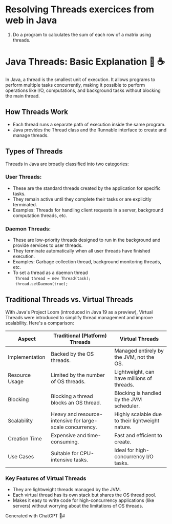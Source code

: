 # Resolving Threads exercices from web in Java
1) Do a program to calculates the sum of each row of a matrix using threads.

# Java Threads: Basic Explanation 🧵 ☕

In Java, a thread is the smallest unit of execution. It allows programs to perform multiple tasks concurrently, making
it possible to perform operations like I/O, computations, and background tasks without blocking the main thread.

## How Threads Work

* Each thread runs a separate path of execution inside the same program.
* Java provides the Thread class and the Runnable interface to create and manage threads.

## Types of Threads

Threads in Java are broadly classified into two categories:

### User Threads:

* These are the standard threads created by the application for specific tasks.
* They remain active until they complete their tasks or are explicitly terminated.
* Examples: Threads for handling client requests in a server, background computation threads, etc.

### Daemon Threads:

* These are low-priority threads designed to run in the background and provide services to user threads.
* They terminate automatically when all user threads have finished execution.
* Examples: Garbage collection thread, background monitoring threads, etc.
* To set a thread as a daemon thread
  <br/>` Thread thread = new Thread(task);`
  <br/>` thread.setDaemon(true);`

## Traditional Threads vs. Virtual Threads

With Java's Project Loom (introduced in Java 19 as a preview), Virtual Threads were introduced to simplify thread
management and improve scalability. Here's a comparison:

| Aspect         | Traditional (Platform) Threads                            | Virtual Threads                                  |
|----------------|-----------------------------------------------------------|--------------------------------------------------|
| Implementation | Backed by the OS threads.                                 | Managed entirely by the JVM, not the OS.         |
| Resource Usage | Limited by the number of OS threads.                      | Lightweight, can have millions of threads.       |
| Blocking       | 	Blocking a thread blocks an OS thread.                   | Blocking is handled by the JVM scheduler.        |
| Scalability    | Heavy and resource-intensive for large-scale concurrency. | Highly scalable due to their lightweight nature. |
| Creation Time  | 	Expensive and time-consuming.                            | Fast and efficient to create.                    |
| Use Cases      | Suitable for CPU-intensive tasks.                         | Ideal for high-concurrency I/O tasks.	           |


### Key Features of Virtual Threads
* They are lightweight threads managed by the JVM.
* Each virtual thread has its own stack but shares the OS thread pool.
* Makes it easy to write code for high-concurrency applications (like servers) without worrying about the limitations of OS threads.

Generated with ChatGPT 🤖#
